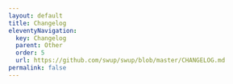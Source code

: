 ```yaml
---
layout: default
title: Changelog
eleventyNavigation:
  key: Changelog
  parent: Other
  order: 5
  url: https://github.com/swup/swup/blob/master/CHANGELOG.md
permalink: false
---
```

